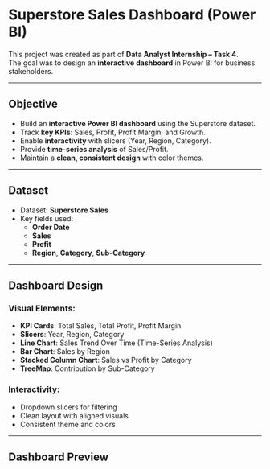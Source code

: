 # Superstore Sales Dashboard (Power BI)

This project was created as part of **Data Analyst Internship – Task 4**.  
The goal was to design an **interactive dashboard** in Power BI for business stakeholders.

---

## Objective
- Build an **interactive Power BI dashboard** using the Superstore dataset.
- Track **key KPIs**: Sales, Profit, Profit Margin, and Growth.
- Enable **interactivity** with slicers (Year, Region, Category).
- Provide **time-series analysis** of Sales/Profit.
- Maintain a **clean, consistent design** with color themes.

---

## Dataset
- Dataset: **Superstore Sales**
- Key fields used:
  - **Order Date**
  - **Sales**
  - **Profit**
  - **Region**, **Category**, **Sub-Category**

---

## Dashboard Design
### Visual Elements:
- **KPI Cards**: Total Sales, Total Profit, Profit Margin
- **Slicers**: Year, Region, Category
- **Line Chart**: Sales Trend Over Time (Time-Series Analysis)
- **Bar Chart**: Sales by Region
- **Stacked Column Chart**: Sales vs Profit by Category
- **TreeMap**: Contribution by Sub-Category

### Interactivity:
- Dropdown slicers for filtering
- Clean layout with aligned visuals
- Consistent theme and colors

---

## Dashboard Preview


